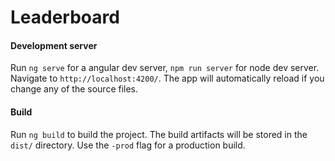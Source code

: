 # Leaderboard

#### Development server

Run `ng serve` for a angular dev server, `npm run server` for node dev server. Navigate to `http://localhost:4200/`. The app will automatically reload if you change any of the source files.

#### Build

Run `ng build` to build the project. The build artifacts will be stored in the `dist/` directory. Use the `-prod` flag for a production build.

